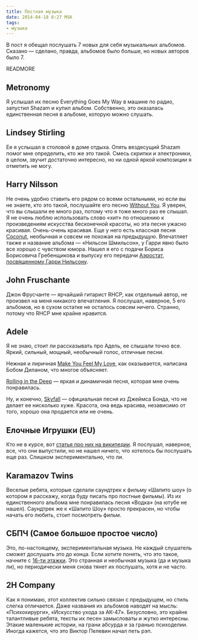 ```yaml
---
title: Постная музыка
date: 2014-04-18 8:27 MSK
tags:
- музыка
---
```


В пост я обещал послушать 7 новых для себя музыкальных альбомов. Сказано — сделано, правда, альбомов было больше, но
новых авторов было 7.

READMORE

## Metronomy

Я услышал их песню Everything Goes My Way в машине по радио, запустил Shazam и купил альбом. Собственно, это оказалась
единственная песня в альбоме, которую можно слушать.

## Lindsey Stirling

Ее я услышал в столовой в доме отдыха. Опять вездесущий Shazam помог мне определить, кто же это такой. Смесь скрипки и
электроники, в целом, звучит достаточно интересно, но ни одной яркой композиции я отметить не могу.

## Harry Nilsson

Не очень удобно ставить его рядом со всеми остальными, но если вы не знаете, кто это такой, послушайте его песню
[Without You](http://www.youtube.com/watch?v=_bQGRRolrg0). Я уверен, что вы слышали ее много раз, потому что я тоже
много раз ее слышал. Я не очень люблю использовать слово «хит» по отношению к произведениям искусства бесконечной
красоты, но эта песня ужасно красивая. Очень-очень красивая. Еще у него есть классная песня
[Coconut](http://www.youtube.com/watch?v=PfkDHfnje84), необычная и совсем не похожая на предыдущую. Впечатляет также и
название альбома — «Нильсон Шмильсон», у Гарри явно было все хорошо с чувством юмора. Нашел я его с подачи Бориса
Борисовича Гребенщикова и выпуску его передачи [Аэростат, посвященному Гарри
Нильсону](http://www.aquarium.ru/misc/aerostat/aerostat444.html).

## John Fruschante

Джон Фрусчанте — ярчайший гитарист RHCP, как отдельный автор, не произвел на меня никакого впечатления. Я послушал,
наверное, 5 его альбомов, но в сухом остатке не осталось совсем ничего. Странно, потому что RHCP мне крайне нравится.

## Adele

Я не знаю, стоит ли рассказывать про Адель, ее слышали точно все. Яркий, сильный, мощный, необычный голос, отличные
песни.

Нежная и лиричная [Make You Feel My Love](http://www.youtube.com/watch?v=0put0_a--Ng), как оказывается, написана Бобом
Диланом, что многое объясняет.

[Rolling in the Deep](http://www.youtube.com/watch?v=rYEDA3JcQqw) — яркая и динамичная песня, которая мне очень
понравилась.

Ну, и конечно, [Skyfall](http://www.youtube.com/watch?v=DeumyOzKqgI) — официальная песня из Джеймса Бонда, что не делает
ее нисколько хуже. Красота, она ведь красива, независимо от того, хорошо она продается или не очень.

## Елочные Игрушки (EU)

Кто не в курсе, вот [статья про них на википедии](http://ru.wikipedia.org/wiki/%D0%81%D0%BB%D0%BE%D1%87%D0%BD%D1%8B%D0%B5_%D0%B8%D0%B3%D1%80%D1%83%D1%88%D0%BA%D0%B8_%28%D0%B3%D1%80%D1%83%D0%BF%D0%BF%D0%B0%29).
Я послушал, наверное, все, что они выпустили, но не нашел ничего, что хотелось бы послушать еще раз. Слишком
экспериментально, что ли.

## Karamazov Twins

Веселые ребята, которые сделали саундтрек к фильму «Шапито шоу» (о котором я расскажу, когда буду писать про постные
фильмы). Из их единственного альбома мне понравилась песня «Водка» (на ютубе не нашел). Саундтрек же к «Шапито Шоу» просто
прекрасен, но чтобы начать его любить, стоит посмотреть фильм.

## СБПЧ (Самое большое простое число)

Это, по-настоящему, экспериментальная музыка. Не каждый слушатель сможет дослушать это до конца. Если хотите понять, что
это такое, начните с [16-ти этажки](http://www.youtube.com/watch?v=uWL1guvGEvA). Это странная и необычная музыка (да и
музыка ли), но периодически меня снова тянет их послушать, хотя и не часто.

## 2H Company

Как я понимаю, этот коллектив сильно связан с предыдущем, но стиль слегка отличается. Даже названия их альбомов наводят
на мысль: «Психохирурги», «Искусство ухода за АК-47». Безусловно, это крайне талантливые ребята, тексты их песен
замысловаты и жутко интересны. Этакие маленькие истории, на грани абсурда и за гранью психоделии. Иногда кажется, что
это Виктор Пелевин начал петь рэп.
